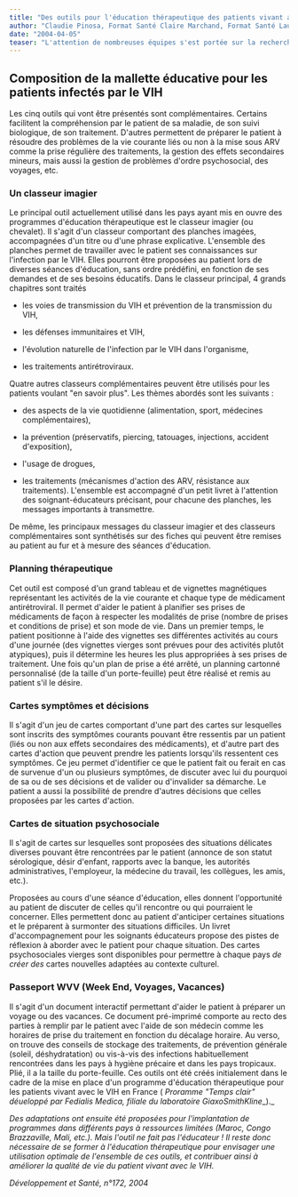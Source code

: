 ```yaml
---
title: "Des outils pour l'éducation thérapeutique des patients vivant avec le VIH"
author: "Claudie Pinosa, Format Santé Claire Marchand, Format Santé Laurianne Beauvais, Fondation d'Entreprise GlaxoSmithKline France"
date: "2004-04-05"
teaser: "L'attention de nombreuses équipes s'est portée sur la recherche d'interventions susceptibles d'aider les personnes infectées par le VIH à gérer dans leur vie quotidienne un traitement au long cours. C'est ainsi qu'une réflexion a été entreprise au sein de \"Fédialis Médica\", filiale du Laboratoire GlaxoSmithKline, dés l'année 1997, afin de concevoir, de mettre en oeuvre et d'évaluer un programme d'éducation thérapeutique des personnes atteintes d'infection par le VIH dans le but de leur permettre de mieux gérer leur situation et leur prise en charge et ainsi d'améliorer et de maintenir dans le temps un bon suivi de leur traitement. La conception générale initiale de programme a été confiée à un groupe d'experts pluridisciplinaire réunissant des soignants et des patients ayant une expertise dans le domaine de l'infection par le VIH mais aussi pour certains une compétence dans le domaine de l'éducation thérapeutique. L'objectif était de proposer une approche spécifique de l'infection par le VIH en s'inspirant et en bénéficiant des connaissances existantes dans le domaine de l'éducation thérapeutique, développées dans le cadre de l'accompagnement de patients atteints d'autres maladies nécessitant un suivi et un traitement au long cours. Il s'agissait ainsi de fonder ce programme sur des bases théoriques et méthodologiques suffisamment solides pour permettre par la suite d'évoluer en fonction des résultats obtenus. Les travaux de ce groupe d'experts se sont poursuivis tout au long de l'année 1998 pour aboutir à la définition d'un programme expérimental dénommé \"Temps Clair\", qui a été par la suite évalué sur plusieurs sites hospitaliers en France entre 1999 et 2001. Sur la base des résultats de cette évaluation, qui a démontré l'intérêt et l'efficacité de la démarche, un programme adapté a été par la suite déployé dans de nombreux sites en France. Dans le cadre de ce programme, une mallette pédagogique contenant des outils ou supports d'éducation pour faciliter l'apprentissage des patients vivant avec le VIH a été élaborée. En effet, il est reconnu que, quelle que soit la culture d'origine l'apprentissage du patient peut être facilité par l'utilisation de supports visuels. Ils permettent aux patients de mieux comprendre et facilitent la communication patient-soignant. Ces outils sont adaptables en fonction des pays, des contextes socioculturels."
---
```


## Composition de la mallette éducative pour les patients infectés par le VIH

Les cinq outils qui vont être présentés sont complémentaires. Certains facilitent la compréhension par le patient de sa maladie, de son suivi biologique, de son traitement. D'autres permettent de préparer le patient à résoudre des problèmes de la vie courante liés ou non à la mise sous ARV comme la prise régulière des traitements, la gestion des effets secondaires mineurs, mais aussi la gestion de problèmes d'ordre psychosocial, des voyages, etc.

### Un classeur imagier

Le principal outil actuellement utilisé dans les pays ayant mis en ouvre des programmes d'éducation thérapeutique est le classeur imagier (ou chevalet). Il s'agit d'un classeur comportant des planches imagées, accompagnées d'un titre ou d'une phrase explicative. L'ensemble des planches permet de travailler avec le patient ses connaissances sur l'infection par le VIH. Elles pourront être proposées au patient lors de diverses séances d'éducation, sans ordre prédéfini, en fonction de ses demandes et de ses besoins éducatifs. Dans le classeur principal, 4 grands chapitres sont traités

*   les voies de transmission du VIH et prévention de la transmission du VIH,

*   les défenses immunitaires et VIH,

*   l'évolution naturelle de l'infection par le VIH dans l'organisme,

*   les traitements antirétroviraux.

Quatre autres classeurs complémentaires peuvent être utilisés pour les patients voulant "en savoir plus". Les thèmes abordés sont les suivants :

*   des aspects de la vie quotidienne (alimentation, sport, médecines complémentaires),

*   la prévention (préservatifs, piercing, tatouages, injections, accident d'exposition),

*   l'usage de drogues,

*   les traitements (mécanismes d'action des ARV, résistance aux traitements). L'ensemble est accompagné d'un petit livret à l'attention des soignant-éducateurs précisant, pour chacune des planches, les messages importants à transmettre.

De même, les principaux messages du classeur imagier et des classeurs complémentaires sont synthétisés sur des fiches qui peuvent être remises au patient au fur et à mesure des séances d'éducation.

### Planning thérapeutique

Cet outil est composé d'un grand tableau et de vignettes magnétiques représentant les activités de la vie courante et chaque type de médicament antirétroviral. Il permet d'aider le patient à planifier ses prises de médicaments de façon à respecter les modalités de prise (nombre de prises et conditions de prise) et son mode de vie. Dans un premier temps, le patient positionne à l'aide des vignettes ses différentes activités au cours d'une journée (des vignettes vierges sont prévues pour des activités plutôt atypiques), puis il détermine les heures les plus appropriées à ses prises de traitement. Une fois qu'un plan de prise a été arrêté, un planning cartonné personnalisé (de la taille d'un porte-feuille) peut être réalisé et remis au patient s'il le désire.

### Cartes symptômes et décisions

Il s'agit d'un jeu de cartes comportant d'une part des cartes sur lesquelles sont inscrits des symptômes courants pouvant être ressentis par un patient (liés ou non aux effets secondaires des médicaments), et d'autre part des cartes d'action que peuvent prendre les patients lorsqu'ils ressentent ces symptômes. Ce jeu permet d'identifier ce que le patient fait ou ferait en cas de survenue d'un ou plusieurs symptômes, de discuter avec lui du pourquoi de sa ou de ses décisions et de valider ou d'invalider sa démarche. Le patient a aussi la possibilité de prendre d'autres décisions que celles proposées par les cartes d'action.

### Cartes de situation psychosociale

Il s'agit de cartes sur lesquelles sont proposées des situations délicates diverses pouvant être rencontrées par le patient (annonce de son statut sérologique, désir d'enfant, rapports avec la banque, les autorités administratives, l'employeur, la médecine du travail, les collègues, les amis, etc.).

Proposées au cours d'une séance d'éducation, elles donnent l'opportunité au patient de discuter de celles qu'il rencontre ou qui pourraient le concerner. Elles permettent donc au patient d'anticiper certaines situations et le préparent à surmonter des situations difficiles. Un livret d'accompagnement pour les soignants éducateurs propose des pistes de réflexion à aborder avec le patient pour chaque situation. Des cartes psychosociales vierges sont disponibles pour permettre à chaque pays _de créer des_ cartes nouvelles adaptées au contexte culturel.

### Passeport WVV (Week End, Voyages, Vacances)

Il s'agit d'un document interactif permettant d'aider le patient à préparer un voyage ou des vacances. Ce document pré-imprimé comporte au recto des parties à remplir par le patient avec l'aide de son médecin comme les horaires de prise du traitement en fonction du décalage horaire. Au verso, on trouve des conseils de stockage des traitements, de prévention générale (soleil, déshydratation) ou vis-à-vis des infections habituellement rencontrées dans les pays à hygiène précaire et dans les pays tropicaux. Plié, il a la taille du porte-feuille. Ces outils ont été créés initialement dans le cadre de la mise en place d'un programme d'éducation thérapeutique pour les patients vivant avec le VIH en France ( _Proramme "Temps clair" déueloppé par Fedialis Medica, filiale du laboratoire GiaxoSmithKline__)._

_Des adaptations ont ensuite été proposées pour l'implantation de programmes dans différents pays à ressources limitées (Maroc, Congo Brazzaville, Mali, etc.). Mais l'outil ne fait pas l'éducateur ! Il reste donc nécessaire de se former à l'éducation thérapeutique pour envisager une utilisation optimale de l'ensemble de ces outils, et contribuer ainsi à améliorer la qualité de vie du patient vivant avec le VIH._

_Développement et Santé, n°172, 2004_